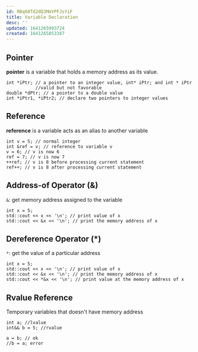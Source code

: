 ```yaml
---
id: RBq68Td2dQ3MmYPFJsYiF
title: Variable Declaration
desc: ''
updated: 1641265993724
created: 1641265853387
---
```


## Pointer
**pointer** is a variable that holds a memory address as its value.
```
int *iPtr; // a pointer to an integer value, int* iPtr; and int * iPtr
           //valid but not favorable
double *dPtr; // a pointer to a double value
int *iPtr1, *iPtr2; // declare two pointers to integer values
```

## Reference
**reference** is a variable acts as an alias to another variable
```
int v = 5; // normal integer
int &ref = v; // reference to variable v
v = 6; // v is now 6
ref = 7; // v is now 7
++ref; // v is 8 before processing current statement
ref++; // v is 8 after processing current statement
```

## Address-of Operator (&)
`&`: get memory address assigned to the variable
```
int x = 5;
std::cout << x << '\n'; // print value of x
std::cout << &x << '\n'; // print the memory address of x
```

## Dereference Operator (*)
`*`: get the value of a particular address
```
int x = 5;
std::cout << x << '\n'; // print value of x
std::cout << &x << '\n'; // print the memory address of x
std::cout << *&x << '\n'; // print value at the memory address of x
```

## Rvalue Reference
Temporary variables that doesn't have memory address
```
int a; //lvalue
int&& b = 5; //rvalue

a = b; // ok
//b = a; error
```